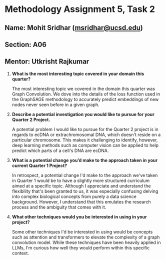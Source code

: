# Methodology Assignment 5, Task 2

## Name: Mohit Sridhar (msridhar@ucsd.edu)
## Section: A06
## Mentor: Utkrisht Rajkumar

1. **What is the most interesting topic covered in your domain this quarter?**

   The most interesting topic we covered in the domain this quarter was Graph Convolution. We dove into the details of the loss function used in the GraphSAGE methodology to accurately predict embeddings of new nodes never seen before in a given graph.
   
3. **Describe a potential investigation you would like to pursue for your Quarter 2 Project.**

   A potential problem I would like to pursue for the Quarter 2 project is in regards to ecDNA or extrachromosomal DNA, which doesn't reside on a particular chromosome. This makes it challenging to identify, however, deep learning methods such as computer vision can be applied to help predict which parts of a cell's DNA are ecDNA.
   
5. **What is a potential change you’d make to the approach taken in your current Quarter 1 Project?**

   In retrospect, a potential change I'd make to the approach we've taken in Quarter 1 would be to have a slightly more structured curriculum aimed at a specific topic. Although I appreciate and understand the flexibility that's been granted to us, it was especially confusing delving into complex biological concepts from purely a data science background. However, I understand that this emulates the research process and the ambiguity that comes with it.
   
7. **What other techniques would you be interested in using in your project?**

   Some other techniques I'd be interested in using would be concepts such as attention and transformers to elevate the complexity of a graph convolution model. While these techniques have been heavily applied in LLMs, I'm curious how well they would perform within this specific context.
   
